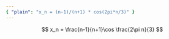 ```yaml
---
{ "plain": "x_n = (n-1)/(n+1) * cos(2pi*n/3)" }
---
```


$$ x_n = \frac{n-1}{n+1}\cos \frac{2\pi n}{3} $$